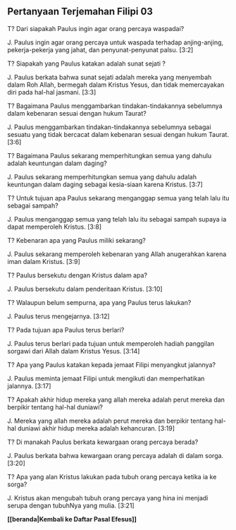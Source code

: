 ﻿## Pertanyaan Terjemahan Filipi 03 ##

T? Dari siapakah Paulus ingin agar orang percaya waspadai?

J. Paulus ingin agar orang percaya untuk waspada terhadap anjing-anjing, pekerja-pekerja yang jahat, dan penyunat-penyunat palsu. [3:2]

T? Siapakah yang Paulus katakan adalah sunat sejati ?

J. Paulus berkata bahwa sunat sejati adalah mereka yang menyembah dalam Roh Allah, bermegah dalam Kristus Yesus, dan tidak memercayakan diri pada hal-hal jasmani. [3:3]

T? Bagaimana Paulus menggambarkan tindakan-tindakannya sebelumnya dalam kebenaran sesuai dengan hukum Taurat?

J. Paulus menggambarkan tindakan-tindakannya sebelumnya sebagai sesuatu yang tidak bercacat dalam kebenaran sesuai dengan hukum Taurat. [3:6]

T? Bagaimana Paulus sekarang memperhitungkan semua yang dahulu adalah keuntungan dalam daging?

J. Paulus sekarang memperhitungkan semua yang dahulu adalah keuntungan dalam daging sebagai kesia-siaan karena Kristus. [3:7]

T? Untuk tujuan apa Paulus sekarang menganggap semua yang telah lalu itu sebagai sampah?

J. Paulus menganggap semua yang telah lalu itu sebagai sampah supaya ia dapat memperoleh Kristus. [3:8]

T? Kebenaran apa yang Paulus miliki sekarang?

J. Paulus sekarang memperoleh kebenaran yang Allah anugerahkan karena iman dalam Kristus. [3:9]

T? Paulus bersekutu dengan Kristus dalam apa?

J. Paulus bersekutu dalam penderitaan Kristus. [3:10]

T? Walaupun belum sempurna, apa yang Paulus terus lakukan?

J. Paulus terus mengejarnya. [3:12]

T? Pada tujuan apa Paulus terus berlari?

J. Paulus terus berlari pada tujuan untuk memperoleh hadiah panggilan sorgawi dari Allah dalam Kristus Yesus. [3:14]

T? Apa yang Paulus katakan kepada jemaat Filipi menyangkut jalannya?

J. Paulus meminta jemaat Filipi untuk mengikuti dan memperhatikan jalannya. [3:17]

T? Apakah akhir hidup mereka yang allah mereka adalah perut mereka dan berpikir tentang hal-hal duniawi?

J. Mereka yang allah mereka adalah perut mereka dan berpikir tentang hal-hal duniawi akhir hidup mereka adalah kehancuran. [3:19]

T? Di manakah Paulus berkata kewargaan orang percaya berada?

J. Paulus berkata bahwa kewargaan orang percaya adalah di dalam sorga. [3:20]

T? Apa yang alan Kristus lakukan pada tubuh orang percaya ketika ia ke sorga?

J. Kristus akan mengubah tubuh orang percaya yang hina ini menjadi serupa dengan tubuhNya yang mulia. [3:21]

__[[beranda|Kembali ke Daftar Pasal Efesus]]__

